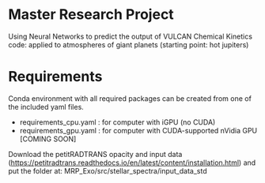 # Master Research Project
Using Neural Networks to predict the output of VULCAN Chemical Kinetics code: applied to atmospheres of giant planets (starting point: hot jupiters)

# Requirements
Conda environment with all required packages can be created from one of the included yaml files.
- requirements_cpu.yaml : for computer with iGPU (no CUDA)
- requirements_gpu.yaml : for computer with CUDA-supported nVidia GPU [COMING SOON]

Download the petitRADTRANS opacity and input data (https://petitradtrans.readthedocs.io/en/latest/content/installation.html) and put the folder at: MRP_Exo/src/stellar_spectra/input_data_std
